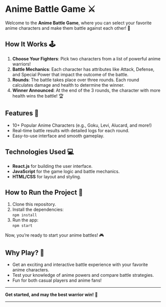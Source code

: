 
# Anime Battle Game ⚔️

Welcome to the **Anime Battle Game**, where you can select your favorite anime characters and make them battle against each other! 🥊

## How It Works 🕹️

1. **Choose Your Fighters**: Pick two characters from a list of powerful anime warriors!
2. **Battle Mechanics**: Each character has attributes like Attack, Defense, and Special Power that impact the outcome of the battle.
3. **Rounds**: The battle takes place over three rounds. Each round calculates damage and health to determine the winner.
4. **Winner Announced**: At the end of the 3 rounds, the character with more health wins the battle! 🏆

## Features 🌟

- 10+ Popular Anime Characters (e.g., Goku, Levi, Alucard, and more!)
- Real-time battle results with detailed logs for each round.
- Easy-to-use interface and smooth gameplay.

## Technologies Used 💻

- **React.js** for building the user interface.
- **JavaScript** for the game logic and battle mechanics.
- **HTML/CSS** for layout and styling.

## How to Run the Project 🚀

1. Clone this repository.
2. Install the dependencies:  
   `npm install`
3. Run the app:  
   `npm start`

Now, you’re ready to start your anime battles! 🎮

## Why Play? 🤩

- Get an exciting and interactive battle experience with your favorite anime characters.
- Test your knowledge of anime powers and compare battle strategies.
- Fun for both casual players and anime fans!

---

**Get started, and may the best warrior win!** 👊

---
